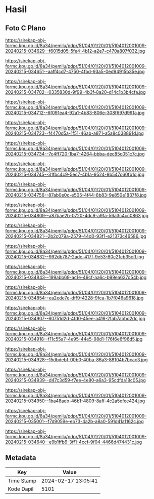 # Hasil

## Foto C Plano

https://sirekap-obj-formc.kpu.go.id/8a34/pemilu/pdpr/51/04/01/20/01/5104012001009-20240215-034629--f6015d05-5fe4-4b12-a2e7-c470a807f032.jpg

https://sirekap-obj-formc.kpu.go.id/8a34/pemilu/pdpr/51/04/01/20/01/5104012001009-20240215-034651--aaff4cd7-4750-4fbd-93a5-0ed94915b35e.jpg

https://sirekap-obj-formc.kpu.go.id/8a34/pemilu/pdpr/51/04/01/20/01/5104012001009-20240215-034702--0335830d-9f99-4b3f-8a20-d14c1b3b4cfa.jpg

https://sirekap-obj-formc.kpu.go.id/8a34/pemilu/pdpr/51/04/01/20/01/5104012001009-20240215-034712--6f091ea4-92a1-4b83-806e-308f697d991a.jpg

https://sirekap-obj-formc.kpu.go.id/8a34/pemilu/pdpr/51/04/01/20/01/5104012001009-20240215-034723--f4470d5a-1f51-46ab-a871-a5a8c038891d.jpg

https://sirekap-obj-formc.kpu.go.id/8a34/pemilu/pdpr/51/04/01/20/01/5104012001009-20240215-034734--7c4ff720-1ba7-4264-bbba-dec85c051c7c.jpg

https://sirekap-obj-formc.kpu.go.id/8a34/pemilu/pdpr/51/04/01/20/01/5104012001009-20240215-034745--31fbc4c9-5ec7-4b1a-9524-9b547c60fb1d.jpg

https://sirekap-obj-formc.kpu.go.id/8a34/pemilu/pdpr/51/04/01/20/01/5104012001009-20240215-034756--87ab0e0c-e505-4f44-8b83-9e850e1837f8.jpg

https://sirekap-obj-formc.kpu.go.id/8a34/pemilu/pdpr/51/04/01/20/01/5104012001009-20240215-034809--a87bae2b-0720-4dc9-a9fa-56a3c4cc0863.jpg

https://sirekap-obj-formc.kpu.go.id/8a34/pemilu/pdpr/51/04/01/20/01/5104012001009-20240215-034821--2b2c079a-2579-44d0-93f1-e21373c46586.jpg

https://sirekap-obj-formc.kpu.go.id/8a34/pemilu/pdpr/51/04/01/20/01/5104012001009-20240215-034832--992db787-2adc-417f-9e53-80c21cb35cff.jpg

https://sirekap-obj-formc.kpu.go.id/8a34/pemilu/pdpr/51/04/01/20/01/5104012001009-20240215-034843--199abb69-ac1e-49cf-aa6c-b99ea637d54b.jpg

https://sirekap-obj-formc.kpu.go.id/8a34/pemilu/pdpr/51/04/01/20/01/5104012001009-20240215-034854--ea2ede7e-dff9-4228-9fca-1b7f046a9618.jpg

https://sirekap-obj-formc.kpu.go.id/8a34/pemilu/pdpr/51/04/01/20/01/5104012001009-20240215-034907--60751d2d-4fd0-45ee-a416-2fab7abbd2dc.jpg

https://sirekap-obj-formc.kpu.go.id/8a34/pemilu/pdpr/51/04/01/20/01/5104012001009-20240215-034918--f11c55a7-4e95-44e5-98d1-176f6e6f96d5.jpg

https://sirekap-obj-formc.kpu.go.id/8a34/pemilu/pdpr/51/04/01/20/01/5104012001009-20240215-034928--15dbdebf-00b0-40ba-86a3-88104b7bcac3.jpg

https://sirekap-obj-formc.kpu.go.id/8a34/pemilu/pdpr/51/04/01/20/01/5104012001009-20240215-034939--d47c3d59-f7ee-4e80-a6a3-95cdfda18c05.jpg

https://sirekap-obj-formc.kpu.go.id/8a34/pemilu/pdpr/51/04/01/20/01/5104012001009-20240215-034950--1ba48aeb-46b1-4809-8aff-4c2a5efee424.jpg

https://sirekap-obj-formc.kpu.go.id/8a34/pemilu/pdpr/51/04/01/20/01/5104012001009-20240215-035001--f7d9059e-eb73-4a2b-a8a0-591d41a1162c.jpg

https://sirekap-obj-formc.kpu.go.id/8a34/pemilu/pdpr/51/04/01/20/01/5104012001009-20240215-034640--e9b1ffb6-3ff1-4ccf-9f04-4466d474431c.jpg


## Metadata

| Key        | Value               |
| ---------- | ------------------- |
| Time Stamp | 2024-02-17 13:05:41 |
| Kode Dapil | 5101                |



